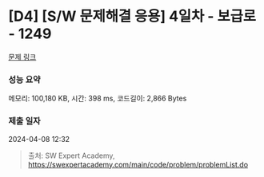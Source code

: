 # [D4] [S/W 문제해결 응용] 4일차 - 보급로 - 1249 

[문제 링크](https://swexpertacademy.com/main/code/problem/problemDetail.do?contestProbId=AV15QRX6APsCFAYD) 

### 성능 요약

메모리: 100,180 KB, 시간: 398 ms, 코드길이: 2,866 Bytes

### 제출 일자

2024-04-08 12:32



> 출처: SW Expert Academy, https://swexpertacademy.com/main/code/problem/problemList.do